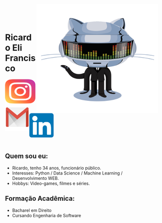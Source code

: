 <img align="right" width="400px" style="margin-top:-20px" src="/imgs/daftpunktocat-thomas.gif" width="70" height="360"/> </div>

</br>
</br>

<div dsplay="inline-block">
 
 <h1 align="left">Ricardo Eli Francisco</h1>
 <a href="https://www.instagram.com/ricardoelif">
    <img align="left" width="100px" src="/imgs/instagram.png" width="35" height="80">
 
 <a href = "mailto:contato@ricardoelca">
    <img align="left" width="80px" src="/imgs/email.png" width="45" height="90">

   <a href="https://www.linkedin.com/in/ricardoelif">
    <img width="80px" src="/imgs/linkedin.png" alt="linkedin" width="100" height="80">
   </a>
</div>

</br>

 
## Quem sou eu:

* Ricardo, tenho 34 anos, funcionário público. <br>
* Interesses: Python / Data Science / Machine Learning / Desenvolvimento WEB. <br>
* Hobbys: Video-games, filmes e séries. <br>


## Formação Acadêmica:

* Bacharel em Direito
* Cursando Engenharia de Software
</br>
</br>
